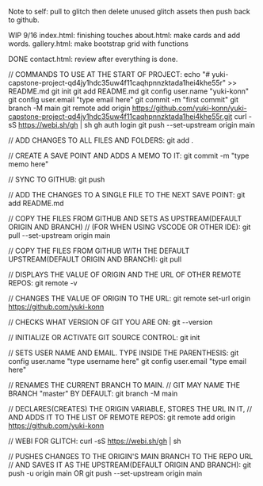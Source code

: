 Note to self: pull to glitch then delete unused glitch assets then push back to github.

WIP 9/16
index.html: finishing touches
about.html: make cards and add words.
gallery.html: make bootstrap grid with functions

DONE
contact.html: review after everything is done.

// COMMANDS TO USE AT THE START OF PROJECT:
echo "# yuki-capstone-project-qd4jy1hdc35uw4f11caqhpnnzktada1hei4khe55r" >> README.md
git init
git add README.md
git config user.name "yuki-konn"
git config user.email "type email here"
git commit -m "first commit"
git branch -M main
git remote add origin https://github.com/yuki-konn/yuki-capstone-project-qd4jy1hdc35uw4f11caqhpnnzktada1hei4khe55r.git
curl -sS https://webi.sh/gh | sh
gh auth login
git push --set-upstream origin main

<!-- GIT SOURCE CONTROL TERMINAL COMMANDS-->

<!-- GIT COMMANDS FOR SAVING CHANGES -->

// ADD CHANGES TO ALL FILES AND FOLDERS:
git add .

// CREATE A SAVE POINT AND ADDS A MEMO TO IT:
git commit -m "type memo here"

// SYNC TO GITHUB:
git push

// ADD THE CHANGES TO A SINGLE FILE TO THE NEXT SAVE POINT:
git add README.md

<!-- GIT COMMANDS FOR PULLING -->

// COPY THE FILES FROM GITHUB AND SETS AS UPSTREAM(DEFAULT ORIGIN AND BRANCH)
// (FOR WHEN USING VSCODE OR OTHER IDE):
git pull --set-upstream origin main

// COPY THE FILES FROM GITHUB WITH THE DEFAULT UPSTREAM(DEFAULT ORIGIN AND BRANCH):
git pull

<!--  -->

// DISPLAYS THE VALUE OF ORIGIN AND THE URL OF OTHER REMOTE REPOS:
git remote -v

// CHANGES THE VALUE OF ORIGIN TO THE URL:
git remote set-url origin https://github.com/yuki-konn

// CHECKS WHAT VERSION OF GIT YOU ARE ON:
git --version

<!-- GIT COMMANDS TO RUN AT THE BEGINNING -->

// INITIALIZE OR ACTIVATE GIT SOURCE CONTROL:
git init

// SETS USER NAME AND EMAIL. TYPE INSIDE THE PARENTHESIS:
git config user.name "type username here"
git config user.email "type email here"

// RENAMES THE CURRENT BRANCH TO MAIN.
// GIT MAY NAME THE BRANCH "master" BY DEFAULT:
git branch -M main

// DECLARES(CREATES) THE ORIGIN VARIABLE, STORES THE URL IN IT,
// AND ADDS IT TO THE LIST OF REMOTE REPOS:
git remote add origin https://github.com/yuki-konn

// WEBI FOR GLITCH:
curl -sS https://webi.sh/gh | sh

// PUSHES CHANGES TO THE ORIGIN'S MAIN BRANCH TO THE REPO URL
// AND SAVES IT AS THE UPSTREAM(DEFAULT ORIGIN AND BRANCH):
git push -u origin main OR git push --set-upstream origin main
